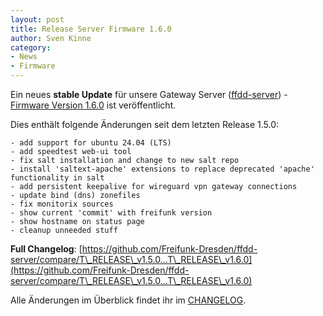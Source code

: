 ```yaml
---
layout: post
title: Release Server Firmware 1.6.0
author: Sven Kinne
category:
- News
- Firmware
---
```


Ein neues **stable Update** für unsere Gateway Server ([ffdd-server](https://github.com/Freifunk-Dresden/ffdd-server)) - [Firmware Version 1.6.0](https://github.com/Freifunk-Dresden/ffdd-server/releases/tag/T_RELEASE_v1.6.0) ist veröffentlicht.

Dies enthält folgende Änderungen seit dem letzten Release 1.5.0:


	- add support for ubuntu 24.04 (LTS)
	- add speedtest web-ui tool
	- fix salt installation and change to new salt repo
	- install 'saltext-apache' extensions to replace deprecated 'apache' functionality in salt
	- add persistent keepalive for wireguard vpn gateway connections
	- update bind (dns) zonefiles
	- fix monitorix sources
	- show current 'commit' with freifunk version
	- show hostname on status page
	- cleanup unneeded stuff


**Full Changelog**: [https://github.com/Freifunk-Dresden/ffdd-server/compare/T\_RELEASE\_v1.5.0...T\_RELEASE\_v1.6.0](https://github.com/Freifunk-Dresden/ffdd-server/compare/T\_RELEASE\_v1.5.0...T\_RELEASE\_v1.6.0)

Alle Änderungen im Überblick findet ihr im [CHANGELOG](https://github.com/Freifunk-Dresden/ffdd-server/blob/T_RELEASE_v1.6.0/CHANGELOG.md).
